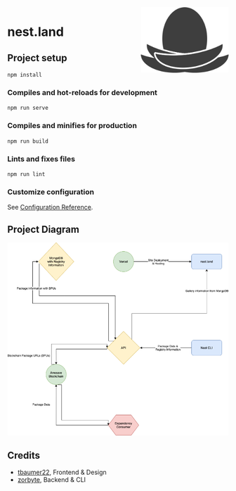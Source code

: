 <img src="/src/assets/nest_light_mono.png" align="right" width="200">

# nest.land

## Project setup
```
npm install
```

### Compiles and hot-reloads for development
```
npm run serve
```

### Compiles and minifies for production
```
npm run build
```

### Lints and fixes files
```
npm run lint
```

### Customize configuration
See [Configuration Reference](https://cli.vuejs.org/config/).

## Project Diagram
<img src="/src/assets/nest_diagram.png">

## Credits

* [tbaumer22](https://github.com/tbaumer22), Frontend & Design
* [zorbyte](https://github.com/zorbyte), Backend & CLI
